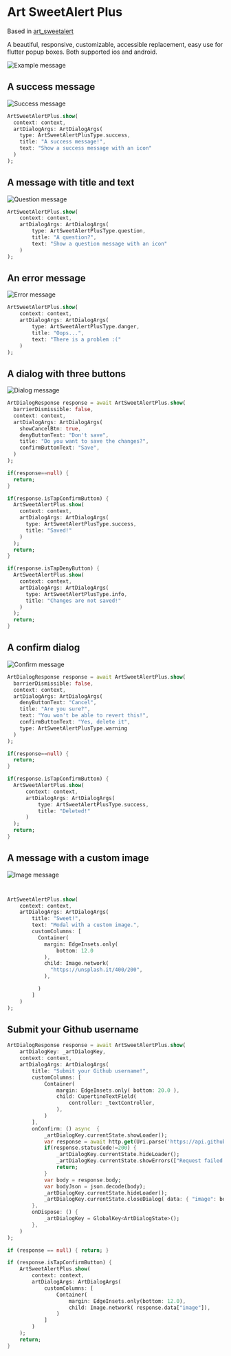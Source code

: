 # Art SweetAlert Plus

Based in [art_sweetalert](https://pub.dev/packages/art_sweetalert)

A beautiful, responsive, customizable, accessible replacement, easy use for flutter popup boxes. Both supported ios and android.

![Example message](https://github.com/OscarTinajero117/art_sweetalert_plus/raw/main/images/example.gif)

## A success message

![Success message](https://github.com/OscarTinajero117/art_sweetalert_plus/raw/main/images/success-message.gif)

```dart
ArtSweetAlertPlus.show(
  context: context,
  artDialogArgs: ArtDialogArgs(
    type: ArtSweetAlertPlusType.success,
    title: "A success message!",
    text: "Show a success message with an icon"
  )
);
```

## A message with title and text

![Question message](https://github.com/OscarTinajero117/art_sweetalert_plus/raw/main/images/question-message.gif)

```dart
ArtSweetAlertPlus.show(
    context: context,
    artDialogArgs: ArtDialogArgs(
        type: ArtSweetAlertPlusType.question,
        title: "A question?",
        text: "Show a question message with an icon"
    )
);
```

## An error message

![Error message](https://github.com/OscarTinajero117/art_sweetalert_plus/raw/main/images/error-message.gif)

```dart
ArtSweetAlertPlus.show(
    context: context,
    artDialogArgs: ArtDialogArgs(
        type: ArtSweetAlertPlusType.danger,
        title: "Oops...",
        text: "There is a problem :("
    )
);

```

## A dialog with three buttons

![Dialog message](https://github.com/OscarTinajero117/art_sweetalert_plus/raw/main/images/dialog-message.gif)

```dart
ArtDialogResponse response = await ArtSweetAlertPlus.show(
  barrierDismissible: false,
  context: context,
  artDialogArgs: ArtDialogArgs(
    showCancelBtn: true,
    denyButtonText: "Don't save",
    title: "Do you want to save the changes?",
    confirmButtonText: "Save",
  )
);

if(response==null) {
  return;
}

if(response.isTapConfirmButton) {
  ArtSweetAlertPlus.show(
    context: context,
    artDialogArgs: ArtDialogArgs(
      type: ArtSweetAlertPlusType.success,
      title: "Saved!"
    )
  );
  return;
}

if(response.isTapDenyButton) {
  ArtSweetAlertPlus.show(
    context: context,
    artDialogArgs: ArtDialogArgs(
      type: ArtSweetAlertPlusType.info,
      title: "Changes are not saved!"
    )
  );
  return;
}

```

## A confirm dialog

![Confirm message](https://github.com/OscarTinajero117/art_sweetalert_plus/raw/main/images/confirm-message.gif)

```dart
ArtDialogResponse response = await ArtSweetAlertPlus.show(
  barrierDismissible: false,
  context: context,
  artDialogArgs: ArtDialogArgs(
    denyButtonText: "Cancel",
    title: "Are you sure?",
    text: "You won't be able to revert this!",
    confirmButtonText: "Yes, delete it",
    type: ArtSweetAlertPlusType.warning
  )
);

if(response==null) {
  return;
}

if(response.isTapConfirmButton) {
  ArtSweetAlertPlus.show(
      context: context,
      artDialogArgs: ArtDialogArgs(
          type: ArtSweetAlertPlusType.success,
          title: "Deleted!"
      )
  );
  return;
}

```

## A message with a custom image

![Image message](https://github.com/OscarTinajero117/art_sweetalert_plus/raw/main/images/image-message.gif)

```dart


ArtSweetAlertPlus.show(
    context: context,
    artDialogArgs: ArtDialogArgs(
        title: "Sweet!",
        text: "Modal with a custom image.",
        customColumns: [
          Container(
            margin: EdgeInsets.only(
                bottom: 12.0
            ),
            child: Image.network(
              "https://unsplash.it/400/200",
            ),

          )
        ]
    )
);


```

## Submit your Github username

```dart
ArtDialogResponse response = await ArtSweetAlertPlus.show(
    artDialogKey: _artDialogKey,
    context: context,
    artDialogArgs: ArtDialogArgs(
        title: "Submit your Github username!",
        customColumns: [
            Container(
                margin: EdgeInsets.only( bottom: 20.0 ),
                child: CupertinoTextField(
                    controller: _textController,
                ),
            )
        ],
        onConfirm: () async  {
            _artDialogKey.currentState.showLoader();
            var response = await http.get(Uri.parse('https://api.github.com/users/'+_textController.text));
            if(response.statusCode!=200) {
                _artDialogKey.currentState.hideLoader();
                _artDialogKey.currentState.showErrors(["Request failed: Error"]);
                return;
            }
            var body = response.body;
            var bodyJson = json.decode(body);
            _artDialogKey.currentState.hideLoader();
            _artDialogKey.currentState.closeDialog( data: { "image": bodyJson["avatar_url"] } );
        },
        onDispose: () {
            _artDialogKey = GlobalKey<ArtDialogState>();
        },
    )
);

if (response == null) { return; }

if (response.isTapConfirmButton) {
    ArtSweetAlertPlus.show(
        context: context,
        artDialogArgs: ArtDialogArgs(
            customColumns: [
                Container(
                    margin: EdgeInsets.only(bottom: 12.0),
                    child: Image.network( response.data["image"]),
                )
            ]
        )
    );
    return;
}


```

